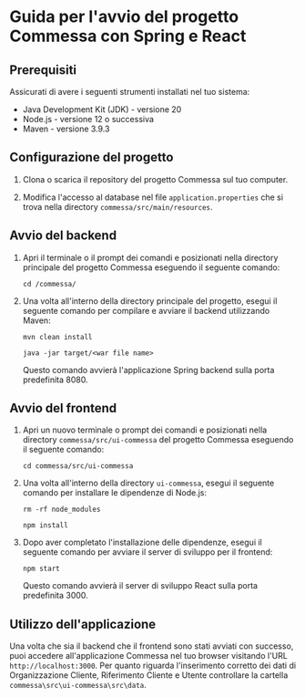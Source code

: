 # Guida per l'avvio del progetto Commessa con Spring e React

## Prerequisiti
Assicurati di avere i seguenti strumenti installati nel tuo sistema:

- Java Development Kit (JDK) - versione 20
- Node.js - versione 12 o successiva
- Maven - versione 3.9.3

## Configurazione del progetto

1. Clona o scarica il repository del progetto Commessa sul tuo computer.

2. Modifica l'accesso al database nel file `application.properties` che si trova nella directory `commessa/src/main/resources`.

## Avvio del backend

1. Apri il terminale o il prompt dei comandi e posizionati nella directory principale del progetto Commessa eseguendo il seguente comando:
   ```
   cd /commessa/
   ```

2. Una volta all'interno della directory principale del progetto, esegui il seguente comando per compilare e avviare il backend utilizzando Maven:
   ```
   mvn clean install
   ```
   ```
   java -jar target/<war file name>
   ```
   Questo comando avvierà l'applicazione Spring backend sulla porta predefinita 8080.

## Avvio del frontend

1. Apri un nuovo terminale o prompt dei comandi e posizionati nella directory `commessa/src/ui-commessa` del progetto Commessa eseguendo il seguente comando:
   ```
   cd commessa/src/ui-commessa
   ```

2. Una volta all'interno della directory `ui-commessa`, esegui il seguente comando per installare le dipendenze di Node.js:
   ```
   rm -rf node_modules
   ```
   ```
   npm install
   ```

4. Dopo aver completato l'installazione delle dipendenze, esegui il seguente comando per avviare il server di sviluppo per il frontend:
   ```
   npm start
   ```
   Questo comando avvierà il server di sviluppo React sulla porta predefinita 3000.

## Utilizzo dell'applicazione

Una volta che sia il backend che il frontend sono stati avviati con successo, puoi accedere all'applicazione Commessa nel tuo browser visitando l'URL `http://localhost:3000`.
Per quanto riguarda l'inserimento corretto dei dati di Organizzazione Cliente, Riferimento Cliente e Utente controllare la cartella `commessa\src\ui-commessa\src\data`.
